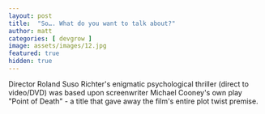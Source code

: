 ```yaml
---
layout: post
title:  "So…. What do you want to talk about?"
author: matt
categories: [ devgrow ]
image: assets/images/12.jpg
featured: true
hidden: true
---
```


Director Roland Suso Richter's enigmatic psychological thriller (direct to video/DVD) was based upon screenwriter Michael Cooney's own play "Point of Death" - a title that gave away the film's entire plot twist premise.
